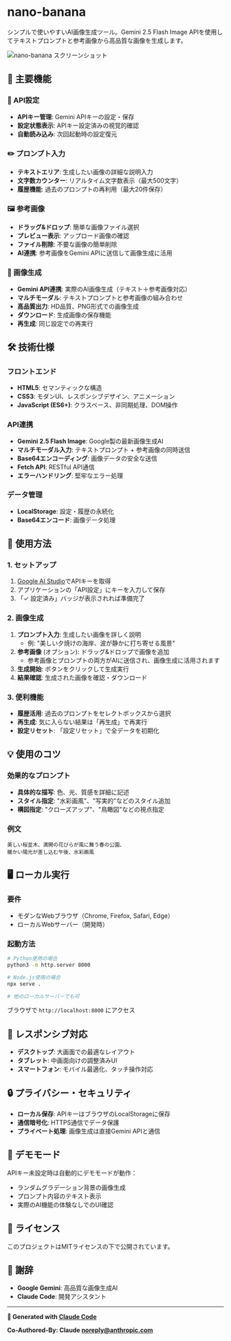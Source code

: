 # nano-banana

シンプルで使いやすいAI画像生成ツール。Gemini 2.5 Flash Image APIを使用してテキストプロンプトと参考画像から高品質な画像を生成します。

![nano-banana スクリーンショット](https://github.com/takamiya1021/app002a-simple-nano-banana/blob/main/screenshot.png)

## 🚀 主要機能

### 🔑 API設定
- **APIキー管理**: Gemini APIキーの設定・保存
- **設定状態表示**: APIキー設定済みの視覚的確認
- **自動読み込み**: 次回起動時の設定復元

### ✏️ プロンプト入力
- **テキストエリア**: 生成したい画像の詳細な説明入力
- **文字数カウンター**: リアルタイム文字数表示（最大500文字）
- **履歴機能**: 過去のプロンプトの再利用（最大20件保存）

### 🖼️ 参考画像
- **ドラッグ&ドロップ**: 簡単な画像ファイル選択
- **プレビュー表示**: アップロード画像の確認
- **ファイル削除**: 不要な画像の簡単削除
- **AI連携**: 参考画像をGemini APIに送信して画像生成に活用

### 🎨 画像生成
- **Gemini API連携**: 実際のAI画像生成（テキスト＋参考画像対応）
- **マルチモーダル**: テキストプロンプトと参考画像の組み合わせ
- **高品質出力**: HD品質、PNG形式での画像生成
- **ダウンロード**: 生成画像の保存機能
- **再生成**: 同じ設定での再実行

## 🛠️ 技術仕様

### フロントエンド
- **HTML5**: セマンティックな構造
- **CSS3**: モダンUI、レスポンシブデザイン、アニメーション
- **JavaScript (ES6+)**: クラスベース、非同期処理、DOM操作

### API連携
- **Gemini 2.5 Flash Image**: Google製の最新画像生成AI
- **マルチモーダル入力**: テキストプロンプト + 参考画像の同時送信
- **Base64エンコーディング**: 画像データの安全な送信
- **Fetch API**: RESTful API通信
- **エラーハンドリング**: 堅牢なエラー処理

### データ管理
- **LocalStorage**: 設定・履歴の永続化
- **Base64エンコード**: 画像データ処理

## 🚀 使用方法

### 1. セットアップ
1. [Google AI Studio](https://makersuite.google.com/app/apikey)でAPIキーを取得
2. アプリケーションの「API設定」にキーを入力して保存
3. 「✓ 設定済み」バッジが表示されれば準備完了

### 2. 画像生成
1. **プロンプト入力**: 生成したい画像を詳しく説明
   - 例: "美しい夕焼けの海岸、波が静かに打ち寄せる風景"
2. **参考画像** (オプション): ドラッグ&ドロップで画像を追加
   - 参考画像とプロンプトの両方がAIに送信され、画像生成に活用されます
3. **生成開始**: ボタンをクリックして生成実行
4. **結果確認**: 生成された画像を確認・ダウンロード

### 3. 便利機能
- **履歴活用**: 過去のプロンプトをセレクトボックスから選択
- **再生成**: 気に入らない結果は「再生成」で再実行
- **設定リセット**: 「設定リセット」で全データを初期化

## 💡 使用のコツ

### 効果的なプロンプト
- **具体的な描写**: 色、光、質感を詳細に記述
- **スタイル指定**: "水彩画風"、"写実的"などのスタイル追加
- **構図指定**: "クローズアップ"、"鳥瞰図"などの視点指定

### 例文
```
美しい桜並木、満開の花びらが風に舞う春の公園、
暖かい陽光が差し込む午後、水彩画風
```

## 🖥️ ローカル実行

### 要件
- モダンなWebブラウザ（Chrome, Firefox, Safari, Edge）
- ローカルWebサーバー（開発時）

### 起動方法
```bash
# Python使用の場合
python3 -m http.server 8000

# Node.js使用の場合  
npx serve .

# 他のローカルサーバーでも可
```

ブラウザで `http://localhost:8000` にアクセス

## 📱 レスポンシブ対応

- **デスクトップ**: 大画面での最適なレイアウト
- **タブレット**: 中画面向けの調整済みUI
- **スマートフォン**: モバイル最適化、タッチ操作対応

## 🔒 プライバシー・セキュリティ

- **ローカル保存**: APIキーはブラウザのLocalStorageに保存
- **通信暗号化**: HTTPS通信でデータ保護
- **プライベート処理**: 画像生成は直接Gemini APIと通信

## 🤖 デモモード

APIキー未設定時は自動的にデモモードが動作：
- ランダムグラデーション背景の画像生成
- プロンプト内容のテキスト表示
- 実際のAI機能の体験なしでのUI確認

## 📄 ライセンス

このプロジェクトはMITライセンスの下で公開されています。

## 🙏 謝辞

- **Google Gemini**: 高品質な画像生成AI
- **Claude Code**: 開発アシスタント

---

**🤖 Generated with [Claude Code](https://claude.ai/code)**

**Co-Authored-By: Claude <noreply@anthropic.com>**